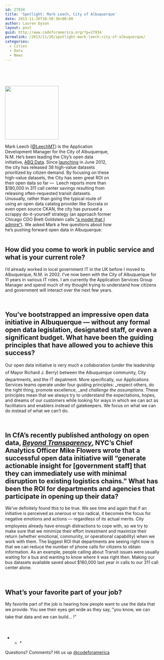 ```yaml
---
id: 27934
title: 'Spotlight: Mark Leech, City of Albuquerque'
date: 2013-11-26T10:50:36+00:00
author: Lauren Dyson
layout: post
guid: http://www.codeforamerica.org/?p=27934
permalink: /2013/11/26/spotlight-mark-leech-city-of-albuquerque/
categories:
  - Cities
  - Data
  - News
---
```

<div style="padding-top: 20px;">
  <p>
    <img style="float: left; width: 175px; padding-top: 30px; padding-right: 30px;" alt="" src="http://www.codeforamerica.org/wp-content/uploads/2013/11/markleechcircle.png" />
  </p>
  
  <p style="float: left; width: 350px; font-size: 14px;">
    Mark Leech (<a href="https://twitter.com/leech">@LeechMT</a>) is the Application Development Manager for the City of Albuquerque, N.M. He&#8217;s been leading the City&#8217;s open data initiative, <a href="http://www.cabq.gov/abq-data">ABQ Data</a>. Since <a href="http://www.cabq.gov/mayor/news/mayor-berry-to-launches-open-data-initiative/">launching</a> in June 2012, the city has released 38 high-value datasets prioritized by citizen demand. By focusing on these high-value datasets, the City has seen great ROI on their open data so far —  Leech reports more than $180,000 in 311 call center savings resulting from releasing often-requested transit datasets. Unusually, rather than going the typical route of using an open data catalog provider like Socrata or even open source CKAN, the city has pursued a scrappy do-it-yourself strategy (an approach former Chicago CDO Brett Goldstein calls <a href="http://beyondtransparency.org/part-1/open-data-in-chicago-game-on/">&#8220;a model that I admire&#8221;</a>). We asked Mark a few questions about how he&#8217;s pushing forward open data in Albuquerque:
  </p>
</div>

<h2 style="clear: both; padding-top: 30px;">
  How did you come to work in public service and what is your current role?
</h2>

I&#8217;d already worked in local government IT in the UK before I moved to Albuquerque, N.M. in 2002. I&#8217;ve now been with the City of Albuquerque for 11 years in various IT roles. I am currently the Application Services Group Manager and spend much of my thought trying to understand how citizens and government will interact over the next few years.

<h2 style="clear: both; padding-top: 30px;">
  You&#8217;ve bootstrapped an impressive open data initiative in Albuquerque — without any formal open data legislation, designated staff, or even a significant budget. What have been the guiding principles that have allowed you to achieve this success?
</h2>

Our open data initiative is very much a collaboration (under the leadership of Mayor Richard J. Berry) between the Albuquerque community, City departments, and the IT depatment. More specifically, our Applications Services teams operate under four guiding principles: _respect others, do the right thing, promote excellence, _and _challenge the assumptions._ These principles mean that we always try to understand the expectations, hopes, and dreams of our customers while looking for ways in which we can act as facilitators and enablers instead of gatekeepers. We focus on what we can do instead of what we can&#8217;t do.

<h2 style="clear: both; padding-top: 30px;">
  In CfA&#8217;s recently published anthology on open data, <em><a href="http://beyondtransparency.org">Beyond Transparency</a></em>, NYC&#8217;s Chief Analytics Officer Mike Flowers wrote that a successful open data initiative will &#8220;generate actionable insight for [government staff] that they can immediately use with minimal disruption to existing logistics chains.&#8221; What has been the ROI for departments and agencies that participate in opening up their data?
</h2>

We&#8217;ve definitely found this to be true. We see time and again that if an initiative is perceived as onerous or too radical, it becomes the focus for negative emotions and actions — regardless of its actual merits. City employees already have enough distractions to cope with, so we try to make sure that we minimize their effort investment and maximize their return (whether emotional, community, or operational capability) when we work with them. The biggest ROI that departments are seeing right now is that we can reduce the number of phone calls for citizens to obtain information. As an example, people calling about Transit issues were usually waiting for a bus and wanting to know where it was right then. Making our bus datasets available saved about $180,000 last year in calls to our 311 call center alone.

<h2 style="clear: both; padding-top: 30px;">
  What&#8217;s your favorite part of your job?
</h2>

My favorite part of the job is hearing how people want to use the data that we provide. You see their eyes get wide as they say, &#8221;you know, we can take that data and we can build&#8230; !&#8221;
  
&nbsp;

* * *&nbsp;


  
Questions? Comments? Hit us up [@codeforamerica](http://codeforamerica.org)</p>